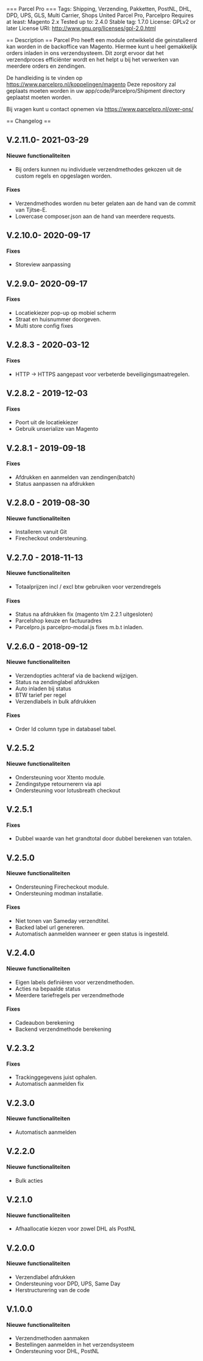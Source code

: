 === Parcel Pro ===
Tags: Shipping, Verzending, Pakketten, PostNL, DHL, DPD, UPS, GLS, Multi Carrier, Shops United Parcel Pro, Parcelpro
Requires at least: Magento 2.x
Tested up to: 2.4.0
Stable tag: 1.7.0
License: GPLv2 or later
License URI: http://www.gnu.org/licenses/gpl-2.0.html

== Description ==
Parcel Pro heeft een module ontwikkeld die geinstalleerd kan worden in de backoffice van Magento. Hiermee kunt u heel gemakkelijk orders inladen in ons verzendsysteem. Dit zorgt ervoor dat het verzendproces efficiënter wordt en het helpt u bij het verwerken van meerdere orders en zendingen.

De handleiding is te vinden op https://www.parcelpro.nl/koppelingen/magento
Deze repository zal geplaats moeten worden in uw app/code/Parcelpro/Shipment directory geplaatst moeten worden.

Bij vragen kunt u contact opnemen via https://www.parcelpro.nl/over-ons/

== Changelog ==

## V.2.11.0- 2021-03-29
#### Nieuwe functionaliteiten
- Bij orders kunnen nu individuele verzendmethodes gekozen uit de custom regels en opgeslagen worden.
#### Fixes
- Verzendmethodes worden nu beter gelaten aan de hand van de commit van Tjitse-E.
- Lowercase composer.json aan de hand van meerdere requests. 

## V.2.10.0- 2020-09-17
#### Fixes
- Storeview aanpassing

## V.2.9.0- 2020-09-17

#### Fixes
- Locatiekiezer pop-up op mobiel scherm
- Straat en huisnummer doorgeven.
- Multi store config fixes


## V.2.8.3 - 2020-03-12

#### Fixes
- HTTP -> HTTPS aangepast voor verbeterde beveiligingsmaatregelen.

## V.2.8.2 - 2019-12-03

#### Fixes

- Poort uit de locatiekiezer
- Gebruik unserialize van Magento

## V.2.8.1 - 2019-09-18

#### Fixes

- Afdrukken en aanmelden van zendingen(batch)
- Status aanpassen na afdrukken


## V.2.8.0 - 2019-08-30

#### Nieuwe functionaliteiten

- Installeren vanuit Git
- Firecheckout ondersteuning.

## V.2.7.0 - 2018-11-13

#### Nieuwe functionaliteiten

- Totaalprijzen incl / excl btw gebruiken voor verzendregels

#### Fixes

- Status na afdrukken fix (magento t/m 2.2.1 uitgesloten)
- Parcelshop keuze en factuuradres
- Parcelpro.js parcelpro-modal.js fixes m.b.t inladen.

## V.2.6.0 - 2018-09-12

#### Nieuwe functionaliteiten

- Verzendopties achteraf via de backend wijzigen.
- Status na zendinglabel afdrukken
- Auto inladen bij status
- BTW tarief per regel
- Verzendlabels in bulk afdrukken

#### Fixes

- Order Id column type in databasel tabel.

## V.2.5.2

#### Nieuwe functionaliteiten

- Ondersteuning voor Xtento module.
- Zendingstype retournerern via api
- Ondersteuning voor lotusbreath checkout

## V.2.5.1

#### Fixes

- Dubbel waarde van het grandtotal door dubbel berekenen van totalen.

## V.2.5.0

#### Nieuwe functionaliteiten

- Ondersteuning Firecheckout module.
- Ondersteuning modman installatie.

#### Fixes

- Niet tonen van Sameday verzendtitel.
- Backed label url genereren.
- Automatisch aanmelden wanneer er geen status is ingesteld.

## V.2.4.0

#### Nieuwe functionaliteiten

- Eigen labels definiëren voor verzendmethoden.
- Acties na bepaalde status
- Meerdere tariefregels per verzendmethode

#### Fixes

- Cadeaubon berekening
- Backend verzendmethode berekening

## V.2.3.2

#### Fixes

- Trackinggegevens juist ophalen.
- Automatisch aanmelden fix

## V.2.3.0

#### Nieuwe functionaliteiten

- Automatisch aanmelden

## V.2.2.0

#### Nieuwe functionaliteiten

- Bulk acties

## V.2.1.0

#### Nieuwe functionaliteiten

- Afhaallocatie kiezen voor zowel DHL als PostNL

## V.2.0.0

#### Nieuwe functionaliteiten

- Verzendlabel afdrukken
- Ondersteuning voor DPD, UPS, Same Day
- Herstructurering van de code

## V.1.0.0

#### Nieuwe functionaliteiten

- Verzendmethoden aanmaken
- Bestellingen aanmelden in het verzendsysteem
- Ondersteuning voor DHL, PostNL
